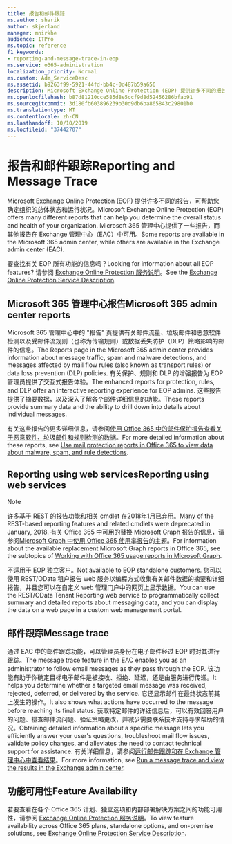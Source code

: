 ```yaml
---
title: 报告和邮件跟踪
ms.author: sharik
author: skjerland
manager: mnirkhe
audience: ITPro
ms.topic: reference
f1_keywords:
- reporting-and-message-trace-in-eop
ms.service: o365-administration
localization_priority: Normal
ms.custom: Adm_ServiceDesc
ms.assetid: b9263f99-5921-44fd-bb4c-0d487b59a656
description: Microsoft Exchange Online Protection (EOP) 提供许多不同的报告，可帮助您确定组织的总体状态和运行状况。 Microsoft 365 管理中心提供了一些报告，而其他报告在 Exchange 管理中心（EAC）中可用。
ms.openlocfilehash: b87d81210cce585d8e5ccf9d8d52456286bfab91
ms.sourcegitcommit: 3d180fb603896239b30d9db6ba865843c29801b0
ms.translationtype: MT
ms.contentlocale: zh-CN
ms.lasthandoff: 10/10/2019
ms.locfileid: "37442707"
---
```

# <a name="reporting-and-message-trace"></a><span data-ttu-id="03cd5-104">报告和邮件跟踪</span><span class="sxs-lookup"><span data-stu-id="03cd5-104">Reporting and Message Trace</span></span>

<span data-ttu-id="03cd5-105">Microsoft Exchange Online Protection (EOP) 提供许多不同的报告，可帮助您确定组织的总体状态和运行状况。</span><span class="sxs-lookup"><span data-stu-id="03cd5-105">Microsoft Exchange Online Protection (EOP) offers many different reports that can help you determine the overall status and health of your organization.</span></span> <span data-ttu-id="03cd5-106">Microsoft 365 管理中心提供了一些报告，而其他报告在 Exchange 管理中心（EAC）中可用。</span><span class="sxs-lookup"><span data-stu-id="03cd5-106">Some reports are available in the Microsoft 365 admin center, while others are available in the Exchange admin center (EAC).</span></span>

<span data-ttu-id="03cd5-107">要查找有关 EOP 所有功能的信息吗？</span><span class="sxs-lookup"><span data-stu-id="03cd5-107">Looking for information about all EOP features?</span></span> <span data-ttu-id="03cd5-108">请参阅 [Exchange Online Protection 服务说明](exchange-online-protection-service-description.md)。</span><span class="sxs-lookup"><span data-stu-id="03cd5-108">See the [Exchange Online Protection Service Description](exchange-online-protection-service-description.md).</span></span>

## <a name="microsoft-365-admin-center-reports"></a><span data-ttu-id="03cd5-109">Microsoft 365 管理中心报告</span><span class="sxs-lookup"><span data-stu-id="03cd5-109">Microsoft 365 admin center reports</span></span>

<span data-ttu-id="03cd5-110">Microsoft 365 管理中心中的 "报告" 页提供有关邮件流量、垃圾邮件和恶意软件检测以及受邮件流规则（也称为传输规则）或数据丢失防护（DLP）策略影响的邮件的信息。</span><span class="sxs-lookup"><span data-stu-id="03cd5-110">The Reports page in the Microsoft 365 admin center provides information about message traffic, spam and malware detections, and messages affected by mail flow rules (also known as transport rules) or data loss prevention (DLP) policies.</span></span> <span data-ttu-id="03cd5-111">有关保护、规则和 DLP 的增强报告为 EOP 管理员提供了交互式报告体验。</span><span class="sxs-lookup"><span data-stu-id="03cd5-111">The enhanced reports for protection, rules, and DLP offer an interactive reporting experience for EOP admins.</span></span> <span data-ttu-id="03cd5-112">这些报告提供了摘要数据，以及深入了解各个邮件详细信息的功能。</span><span class="sxs-lookup"><span data-stu-id="03cd5-112">These reports provide summary data and the ability to drill down into details about individual messages.</span></span>

<span data-ttu-id="03cd5-113">有关这些报告的更多详细信息，请参阅[使用 Office 365 中的邮件保护报告查看关于恶意软件、垃圾邮件和规则检测的数据](https://docs.microsoft.com/exchange/monitoring/use-mail-protection-reports)。</span><span class="sxs-lookup"><span data-stu-id="03cd5-113">For more detailed information about these reports, see [Use mail protection reports in Office 365 to view data about malware, spam, and rule detections](https://docs.microsoft.com/exchange/monitoring/use-mail-protection-reports).</span></span>

## <a name="reporting-using-web-services"></a><span data-ttu-id="03cd5-114">Reporting using web services</span><span class="sxs-lookup"><span data-stu-id="03cd5-114">Reporting using web services</span></span>

> [!NOTE]
> <span data-ttu-id="03cd5-115">许多基于 REST 的报告功能和相关 cmdlet 在2018年1月已弃用。</span><span class="sxs-lookup"><span data-stu-id="03cd5-115">Many of the REST-based reporting features and related cmdlets were deprecated in January, 2018.</span></span> <span data-ttu-id="03cd5-116">有关 Office 365 中可用的替换 Microsoft Graph 报告的信息，请参阅[Microsoft Graph 中使用 Office 365 使用率报告](https://go.microsoft.com/fwlink/p/?LinkID=865135)的主题。</span><span class="sxs-lookup"><span data-stu-id="03cd5-116">For information about the available replacement Microsoft Graph reports in Office 365, see the subtopics of [Working with Office 365 usage reports in Microsoft Graph](https://go.microsoft.com/fwlink/p/?LinkID=865135).</span></span>

<span data-ttu-id="03cd5-117">不适用于 EOP 独立客户。</span><span class="sxs-lookup"><span data-stu-id="03cd5-117">Not available to EOP standalone customers.</span></span> <span data-ttu-id="03cd5-118">您可以使用 REST/OData 租户报告 web 服务以编程方式收集有关邮件数据的摘要和详细报告，并且您可以在自定义 web 管理门户中的网页上显示数据。</span><span class="sxs-lookup"><span data-stu-id="03cd5-118">You can use the REST/OData Tenant Reporting web service to programmatically collect summary and detailed reports about messaging data, and you can display the data on a web page in a custom web management portal.</span></span>

## <a name="message-trace"></a><span data-ttu-id="03cd5-119">邮件跟踪</span><span class="sxs-lookup"><span data-stu-id="03cd5-119">Message trace</span></span>

<span data-ttu-id="03cd5-120">通过 EAC 中的邮件跟踪功能，可以管理员身份在电子邮件经过 EOP 时对其进行跟踪。</span><span class="sxs-lookup"><span data-stu-id="03cd5-120">The message trace feature in the EAC enables you as an administrator to follow email messages as they pass through the EOP.</span></span> <span data-ttu-id="03cd5-121">该功能有助于你确定目标电子邮件是被接收、拒绝、延迟，还是由服务进行传递。</span><span class="sxs-lookup"><span data-stu-id="03cd5-121">It helps you determine whether a targeted email message was received, rejected, deferred, or delivered by the service.</span></span> <span data-ttu-id="03cd5-122">它还显示邮件在最终状态前其上发生的操作。</span><span class="sxs-lookup"><span data-stu-id="03cd5-122">It also shows what actions have occurred to the message before reaching its final status.</span></span> <span data-ttu-id="03cd5-123">获取特定邮件的详细信息后，可以有效回答用户的问题、排查邮件流问题、验证策略更改，并减少需要联系技术支持寻求帮助的情况。</span><span class="sxs-lookup"><span data-stu-id="03cd5-123">Obtaining detailed information about a specific message lets you efficiently answer your user's questions, troubleshoot mail flow issues, validate policy changes, and alleviates the need to contact technical support for assistance.</span></span> <span data-ttu-id="03cd5-124">有关详细信息，请参阅[运行邮件跟踪和在 Exchange 管理中心中查看结果](https://docs.microsoft.com/exchange/monitoring/trace-an-email-message/run-a-message-trace-and-view-results)。</span><span class="sxs-lookup"><span data-stu-id="03cd5-124">For more information, see [Run a message trace and view the results in the Exchange admin center](https://docs.microsoft.com/exchange/monitoring/trace-an-email-message/run-a-message-trace-and-view-results).</span></span>

## <a name="feature-availability"></a><span data-ttu-id="03cd5-125">功能可用性</span><span class="sxs-lookup"><span data-stu-id="03cd5-125">Feature Availability</span></span>

<span data-ttu-id="03cd5-126">若要查看在各个 Office 365 计划、独立选项和内部部署解决方案之间的功能可用性，请参阅 [Exchange Online Protection 服务说明](exchange-online-protection-service-description.md)。</span><span class="sxs-lookup"><span data-stu-id="03cd5-126">To view feature availability across Office 365 plans, standalone options, and on-premise solutions, see [Exchange Online Protection Service Description](exchange-online-protection-service-description.md).</span></span>
